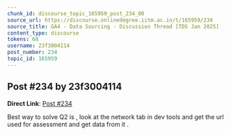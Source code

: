 ```yaml
---
chunk_id: discourse_topic_165959_post_234_00
source_url: https://discourse.onlinedegree.iitm.ac.in/t/165959/234
source_title: GA4 - Data Sourcing - Discussion Thread [TDS Jan 2025]
content_type: discourse
tokens: 68
username: 23f3004114
post_number: 234
topic_id: 165959
---
```


## Post #234 by 23f3004114

**Direct Link**: [Post #234](https://discourse.onlinedegree.iitm.ac.in/t/165959/234)

Best way to solve Q2 is , look at the network tab in dev tools and get the url used for assessment and get data from it .
